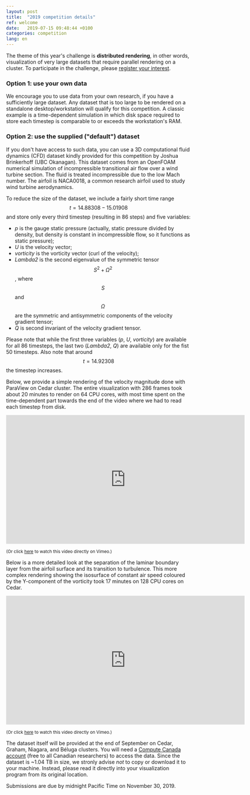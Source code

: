 ```yaml
---
layout: post
title:  "2019 competition details"
ref: welcome
date:   2019-07-15 09:48:44 +0100
categories: competition
lang: en
---
```


The theme of this year's challenge is **distributed rendering**, in other words, visualization of very
large datasets that require parallel rendering on a cluster. To participate in the challenge, please <a
href="https://www.eventbrite.ca/e/4th-annual-visualize-this-challenge-registration-71335547543"
target="_blank">register your interest</a>.

### Option 1: use your own data

We encourage you to use data from your own research, if you have a sufficiently large dataset. Any
dataset that is too large to be rendered on a standalone desktop/workstation will qualify for this
competition. A classic example is a time-dependent simulation in which disk space required to store each
timestep is comparable to or exceeds the workstation's RAM.

### Option 2: use the supplied ("default") dataset

If you don't have access to such data, you can use a 3D computational fluid dynamics (CFD) dataset kindly
provided for this competition by Joshua Brinkerhoff (UBC Okanagan). This dataset comes from an OpenFOAM
numerical simulation of incompressible transitional air flow over a wind turbine section. The fluid is
treated incompressible due to the low Mach number. The airfoil is NACA0018, a common research airfoil
used to study wind turbine aerodynamics.

To reduce the size of the dataset, we include a fairly short time range $$t=14.88308-15.01908$$ and store
only every third timestep (resulting in 86 steps) and five variables:

- *p* is the gauge static pressure (actually, static pressure divided by density, but density is constant
  in incompressible flow, so it functions as static pressure);
- *U* is the velocity vector;
- *vorticity* is the vorticity vector (curl of the velocity);
- *Lambda2* is the second eigenvalue of the symmetric tensor $$S^2+\Omega^2$$, where $$S$$ and $$\Omega$$
  are the symmetric and antisymmetric components of the velocity gradient tensor;
- *Q* is second invariant of the velocity gradient tensor.

Please note that while the first three variables (*p*, *U*, *vorticity*) are available for all 86
timesteps, the last two (*Lambda2*, *Q*) are available only for the fist 50 timesteps. Also note that
around $$t=14.92308$$ the timestep increases.

<!-- From the scientific perspective, -->
<!-- The underlying physical problem lies in understanding the separation of the laminar boundary layer from -->
<!-- the airfoil surface, the transition of the separated flow from a laminar state to turbulence, the -->
<!-- momentum exchange produced by the developing turbulence that allows the separated flow to reattach to the -->
<!-- blade surface. This process of separated flow transition is a critical process in the aerodynamics of -->
<!-- wind turbines, wings, gas turbines, etc. -->

Below, we provide a simple rendering of the velocity magnitude done with ParaView on Cedar cluster. The
entire visualization with 286 frames took about 20 minutes to render on 64 CPU cores, with most time
spent on the time-dependent part towards the end of the video where we had to read each timestep from
disk.

<div class="flex-video">
	<iframe width="650" height="350" src="https://player.vimeo.com/video/353444320" frameborder="0"
	allow="accelerometer; autoplay; encrypted-media; gyroscope; picture-in-picture"
	allowFullScreen mozallowfullscreen webkitAllowFullScreen></iframe>
</div>

<sup>(Or click <a href="https://vimeo.com/353444320" target="_blank">here</a> to watch this video
directly on Vimeo.)</sup>

Below is a more detailed look at the separation of the laminar boundary layer from the airfoil surface
and its transition to turbulence. This more complex rendering showing the isosurface of constant air
speed coloured by the Y-component of the vorticity took 17 minutes on 128 CPU cores on Cedar.

<div class="flex-video">
	<iframe width="650" height="350" src="https://player.vimeo.com/video/354038712" frameborder="0"
	allow="accelerometer; autoplay; encrypted-media; gyroscope; picture-in-picture"
	allowFullScreen mozallowfullscreen webkitAllowFullScreen></iframe>
</div>

<sup>(Or click <a href="https://vimeo.com/354038712" target="_blank">here</a> to watch this video
directly on Vimeo.)</sup>

The dataset itself will be provided at the end of September on Cedar, Graham, Niagara, and Béluga
clusters. You will need a <a
href="https://www.computecanada.ca/research-portal/account-management/apply-for-an-account"
target="_blank">Compute Canada account</a> (free to all Canadian researchers) to access the data. Since
the dataset is ~1.04 TB in size, we stronly advise *not* to copy or download it to your machine. Instead,
please read it directly into your visualization program from its original location.

Submissions are due by midnight Pacific Time on November 30, 2019.





<!-- You’ll find this post in your `_posts` directory. Go ahead and edit it and re-build the site to see your changes. You can rebuild the site in many different ways, but the most common way is to run `jekyll serve`, which launches a web server and auto-regenerates your site when a file is updated. -->

<!-- To add new posts, simply add a file in the `_posts` directory that follows the convention `YYYY-MM-DD-name-of-post.ext` and includes the necessary front matter. Take a look at the source for this post to get an idea about how it works. -->

<!-- Jekyll also offers powerful support for code snippets: -->

<!-- {% highlight ruby %} -->
<!-- def print_hi(name) -->
<!--   puts "Hi, #{name}" -->
<!-- end -->
<!-- print_hi('Tom') -->
<!-- #=> prints 'Hi, Tom' to STDOUT. -->
<!-- {% endhighlight %} -->

<!-- Check out the [Jekyll docs][jekyll-docs] for more info on how to get the most out of Jekyll. File all bugs/feature requests at [Jekyll’s GitHub repo][jekyll-gh]. If you have questions, you can ask them on [Jekyll Talk][jekyll-talk]. -->

<!-- [jekyll-docs]: http://jekyllrb.com/docs/home -->
<!-- [jekyll-gh]:   https://github.com/jekyll/jekyll -->
<!-- [jekyll-talk]: https://talk.jekyllrb.com/ -->
